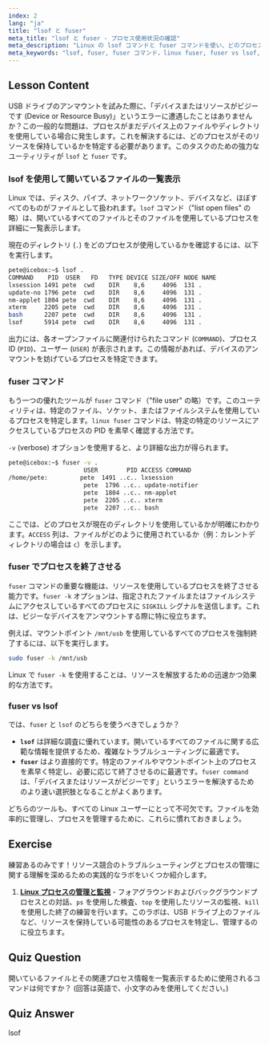 ```yaml
---
index: 2
lang: "ja"
title: "lsof と fuser"
meta_title: "lsof と fuser - プロセス使用状況の確認"
meta_description: "Linux の lsof コマンドと fuser コマンドを使い、どのプロセスが特定のファイルを使用しているかを特定する方法を探ります。「デバイスまたはリソースがビジーです」エラーの解決、fuser と lsof の比較、そして fuser -k オプションを使ったオープンファイルの効率的な管理方法を学びましょう。"
meta_keywords: "lsof, fuser, fuser コマンド，linux fuser, fuser vs lsof, lsof vs fuser, fuser -k linux, オープンファイル，プロセス管理，デバイスビジー, Linux コマンド"
---
```


## Lesson Content

USB ドライブのアンマウントを試みた際に、「デバイスまたはリソースがビジーです (Device or Resource Busy)」というエラーに遭遇したことはありませんか？この一般的な問題は、プロセスがまだデバイス上のファイルやディレクトリを使用している場合に発生します。これを解決するには、どのプロセスがそのリソースを保持しているかを特定する必要があります。このタスクのための強力なユーティリティが `lsof` と `fuser` です。

### lsof を使用して開いているファイルの一覧表示

Linux では、ディスク、パイプ、ネットワークソケット、デバイスなど、ほぼすべてのものがファイルとして扱われます。`lsof` コマンド（"list open files" の略）は、開いているすべてのファイルとそのファイルを使用しているプロセスを詳細に一覧表示します。

現在のディレクトリ (`.`) をどのプロセスが使用しているかを確認するには、以下を実行します。

```bash
pete@icebox:~$ lsof .
COMMAND    PID  USER   FD   TYPE DEVICE SIZE/OFF NODE NAME
lxsession 1491 pete  cwd    DIR    8,6     4096  131 .
update-no 1796 pete  cwd    DIR    8,6     4096  131 .
nm-applet 1804 pete  cwd    DIR    8,6     4096  131 .
xterm     2205 pete  cwd    DIR    8,6     4096  131 .
bash      2207 pete  cwd    DIR    8,6     4096  131 .
lsof      5914 pete  cwd    DIR    8,6     4096  131 .
```

出力には、各オープンファイルに関連付けられたコマンド (`COMMAND`)、プロセス ID (`PID`)、ユーザー (`USER`) が表示されます。この情報があれば、デバイスのアンマウントを妨げているプロセスを特定できます。

### fuser コマンド

もう一つの優れたツールが `fuser` コマンド（"file user" の略）です。このユーティリティは、特定のファイル、ソケット、またはファイルシステムを使用しているプロセスを特定します。`linux fuser` コマンドは、特定の特定のリソースにアクセスしているプロセスの PID を素早く確認する方法です。

`-v` (verbose) オプションを使用すると、より詳細な出力が得られます。

```bash
pete@icebox:~$ fuser -v .
                     USER        PID ACCESS COMMAND
/home/pete:         pete  1491 ..c.. lxsession
                     pete  1796 ..c.. update-notifier
                     pete  1804 ..c.. nm-applet
                     pete  2205 ..c.. xterm
                     pete  2207 ..c.. bash
```

ここでは、どのプロセスが現在のディレクトリを使用しているかが明確にわかります。`ACCESS` 列は、ファイルがどのように使用されているか（例：カレントディレクトリの場合は `c`）を示します。

### fuser でプロセスを終了させる

`fuser` コマンドの重要な機能は、リソースを使用しているプロセスを終了させる能力です。`fuser -k` オプションは、指定されたファイルまたはファイルシステムにアクセスしているすべてのプロセスに `SIGKILL` シグナルを送信します。これは、ビジーなデバイスをアンマウントする際に特に役立ちます。

例えば、マウントポイント `/mnt/usb` を使用しているすべてのプロセスを強制終了するには、以下を実行します。

```bash
sudo fuser -k /mnt/usb
```

Linux で `fuser -k` を使用することは、リソースを解放するための迅速かつ効果的な方法です。

### fuser vs lsof

では、`fuser` と `lsof` のどちらを使うべきでしょうか？

- **`lsof`** は詳細な調査に優れています。開いているすべてのファイルに関する広範な情報を提供するため、複雑なトラブルシューティングに最適です。
- **`fuser`** はより直接的です。特定のファイルやマウントポイント上のプロセスを素早く特定し、必要に応じて終了させるのに最適です。`fuser command` は、「デバイスまたはリソースがビジーです」というエラーを解決するためのより速い選択肢となることがよくあります。

どちらのツールも、すべての Linux ユーザーにとって不可欠です。ファイルを効率的に管理し、プロセスを管理するために、これらに慣れておきましょう。

## Exercise

練習あるのみです！リソース競合のトラブルシューティングとプロセスの管理に関する理解を深めるための実践的なラボをいくつか紹介します。

1. **[Linux プロセスの管理と監視](https://labex.io/ja/labs/comptia-manage-and-monitor-linux-processes-590864)** - フォアグラウンドおよびバックグラウンドプロセスとの対話、`ps` を使用した検査、`top` を使用したリソースの監視、`kill` を使用した終了の練習を行います。このラボは、USB ドライブ上のファイルなど、リソースを保持している可能性のあるプロセスを特定し、管理するのに役立ちます。

## Quiz Question

開いているファイルとその関連プロセス情報を一覧表示するために使用されるコマンドは何ですか？ (回答は英語で、小文字のみを使用してください。)

## Quiz Answer

lsof
